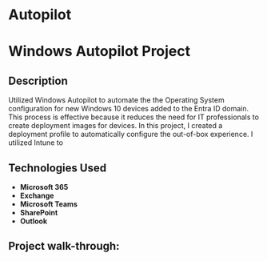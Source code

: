 # Autopilot

<h1>Windows Autopilot Project</h1>

<h2>Description</h2>
Utilized Windows Autopilot to automate the the Operating System configuration for new Windows 10 devices added to the Entra ID domain. This process is effective because it reduces the need for IT professionals to create deployment images for devices. In this project, I created a deployment profile to automatically configure the out-of-box experience. I utilized Intune to 
<br />


<h2>Technologies Used</h2>

- <b>Microsoft 365</b>
- <b>Exchange</b>
- <b>Microsoft Teams</b>
- <b>SharePoint</b>
- <b>Outlook</b>


<h2>Project walk-through:</h2>
